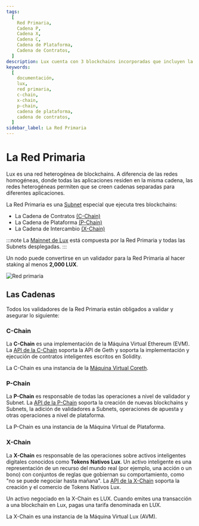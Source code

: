 ```yaml
---
tags:
  [
    Red Primaria,
    Cadena P,
    Cadena X,
    Cadena C,
    Cadena de Plataforma,
    Cadena de Contratos,
  ]
description: Lux cuenta con 3 blockchains incorporadas que incluyen la Cadena de Intercambio (X-Chain), Cadena de Plataforma (P-Chain) y Cadena de Contratos (C-Chain). Más información aquí.
keywords:
  [
    documentación,
    lux,
    red primaria,
    c-chain,
    x-chain,
    p-chain,
    cadena de plataforma,
    cadena de contratos,
  ]
sidebar_label: La Red Primaria
---
```


# La Red Primaria

Lux es una red heterogénea de blockchains. A diferencia de las redes homogéneas, donde
todas las aplicaciones residen en la misma cadena, las redes heterogéneas permiten que se creen
cadenas separadas para diferentes aplicaciones.

La Red Primaria es una [Subnet](subnets-overview.md) especial que ejecuta tres blockchains:

- La Cadena de Contratos [(C-Chain)](lux-platform.md#c-chain)
- La Cadena de Plataforma [(P-Chain)](lux-platform.md#p-chain)
- La Cadena de Intercambio [(X-Chain)](lux-platform.md#x-chain)

:::note
La [Mainnet de Lux](/learn/lux/mainnet.md) está compuesta por la Red Primaria
y todas las Subnets desplegadas.
:::

Un nodo puede convertirse en un validador para la Red Primaria al hacer staking al menos **2,000 LUX**.

![Red primaria](/img/primary-network.png)

## Las Cadenas

Todos los validadores de la Red Primaria están obligados a validar y asegurar lo siguiente:

### C-Chain

La **C-Chain** es una implementación de la Máquina Virtual Ethereum (EVM).
La [API de la C-Chain](/reference/luxd/c-chain/api.md) soporta la API de Geth y soporta la
implementación y ejecución de contratos inteligentes escritos en Solidity.

La C-Chain es una instancia de la
[Máquina Virtual Coreth](https://github.com/luxfi/coreth).

### P-Chain

La **P-Chain** es responsable de todas las operaciones a nivel de validador y Subnet.
La [API de la P-Chain](/reference/luxd/p-chain/api.md) soporta la creación de nuevas
blockchains y Subnets, la adición de validadores a Subnets, operaciones de apuesta y otras
operaciones a nivel de plataforma.

La P-Chain es una instancia de la Máquina Virtual de Plataforma.

### X-Chain

La **X-Chain** es responsable de las operaciones sobre activos inteligentes digitales conocidos como **Tokens Nativos Lux**. Un activo inteligente es una representación de un recurso del mundo real (por ejemplo, una acción o un bono) con conjuntos de reglas que gobiernan su comportamiento, como "no se puede negociar hasta mañana".
La [API de la X-Chain](/reference/luxd/x-chain/api.md) soporta la creación y el comercio de
Tokens Nativos Lux.

Un activo negociado en la X-Chain es LUX. Cuando emites una transacción a una blockchain en Lux, pagas una tarifa denominada en LUX.

La X-Chain es una instancia de la Máquina Virtual Lux (AVM).
